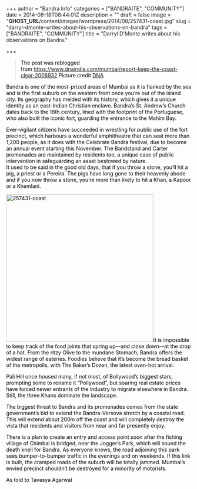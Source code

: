 +++
author = "Bandra Info"
categories = ["BANDRAITE", "COMMUNITY"]
date = 2014-08-18T08:44:01Z
description = ""
draft = false
image = "__GHOST_URL__/content/images/wordpress/2014/08/257431-coast.jpg"
slug = "darryl-dmonte-writes-about-his-observations-on-bandra"
tags = ["BANDRAITE", "COMMUNITY"]
title = "Darryl D'Monte writes about his observations on Bandra."

+++


<blockquote>
<p style="color: #000000;">The post was reblogged from <a href="https://www.dnaindia.com/mumbai/report-keep-the-coast-clear-2008932">https://www.dnaindia.com/mumbai/report-keep-the-coast-clear-2008932</a> Picture credit <a href="https://www.dnaindia.com/mumbai/report-keep-the-coast-clear-2008932">DNA</a></p>
</blockquote>
<p style="color: #000000;">Bandra is one of the most-prized areas of Mumbai as it is flanked by the sea and is the first suburb on the western front once you&#8217;re out of the island city. Its geography has melded with its history, which gives it a unique identity as an east-Indian Christian enclave. Bandra&#8217;s St. Andrew&#8217;s Church dates back to the 16th century, lined with the footprint of the Portuguese, who also built the iconic fort, guarding the entrance to the Mahim Bay.</p>
<p style="color: #000000;">Ever-vigilant citizens have succeeded in wrestling for public use of the fort precinct, which harbours a wonderful amphitheatre that can seat more than 1,200 people, as it does with the Celebrate Bandra festival, due to become an annual event starting this November. The Bandstand and Carter promenades are maintained by residents too, a unique case of public intervention in safeguarding an asset bestowed by nature.<br />
It used to be said in the good old days, that if you throw a stone, you&#8217;ll hit a pig, a priest or a Pereira. The pigs have long gone to their heavenly abode and if you now throw a stone, you&#8217;re more than likely to hit a Khan, a Kapoor or a Khemlani.</p>
<p style="color: #000000;"><img loading="lazy" class="alignright size-full wp-image-6735" src="https://i2.wp.com/bandra.info/wp-content/uploads/2014/08/257431-coast.jpg?resize=400%2C400&#038;ssl=1" alt="257431-coast" width="400" height="400" srcset="https://i2.wp.com/bandra.info/wp-content/uploads/2014/08/257431-coast.jpg?w=400&amp;ssl=1 400w, https://i2.wp.com/bandra.info/wp-content/uploads/2014/08/257431-coast.jpg?resize=150%2C150&amp;ssl=1 150w" sizes="(max-width: 400px) 100vw, 400px" data-recalc-dims="1" />It is impossible to keep track of the food joints that spring up—and close down—at the drop of a hat. From the ritzy Olive to the mundane Stomach, Bandra offers the widest range of eateries. Foodies believe that it&#8217;s become the bread basket of the metropolis, with The Baker&#8217;s Dozen, the latest oven-hot arrival.</p>
<p style="color: #000000;">Pali Hill once housed many, if not most, of Bollywood&#8217;s biggest stars, prompting some to rename it &#8220;Pollywood&#8221;, but soaring real estate prices have forced newer entrants of the industry to migrate elsewhere in Bandra. Still, the three Khans dominate the landscape.</p>
<p style="color: #000000;">The biggest threat to Bandra and its promenades comes from the state government&#8217;s bid to extend the Bandra-Versova stretch by a coastal road. This will extend about 200m off the coast and will completely destroy the vista that residents and visitors from near and far presently enjoy.</p>
<p style="color: #000000;">There is a plan to create an entry and access point soon after the fishing village of Chimbai is bridged, near the Jogger&#8217;s Park, which will sound the death knell for Bandra. As everyone knows, the road adjoining this park sees bumper-to-bumper traffic in the evenings and on weekends. If this link is built, the cramped roads of the suburb will be totally jammed. Mumbai&#8217;s envied precinct shouldn&#8217;t be destroyed for a minority of motorists.</p>
<p style="color: #000000;">As told to Tavasya Agarwal</p>



